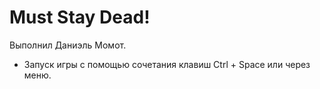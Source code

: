 
# Must Stay Dead!
Выполнил Даниэль Момот.

* Запуск игры c помощью сочетания клавиш Ctrl + Space или через меню. 

